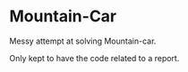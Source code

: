 # Mountain-Car

Messy attempt at solving Mountain-car.

Only kept to have the code related to a report.